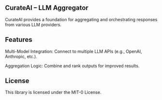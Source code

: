 ## CurateAI – LLM Aggregator

CurateAI provides a foundation for aggregating and orchestrating responses from various LLM providers. 

## Features

Multi-Model Integration: Connect to multiple LLM APIs (e.g., OpenAI, Anthropic, etc.).

Aggregation Logic: Combine and rank outputs for improved results.

## License

This library is licensed under the MIT-0 License.
